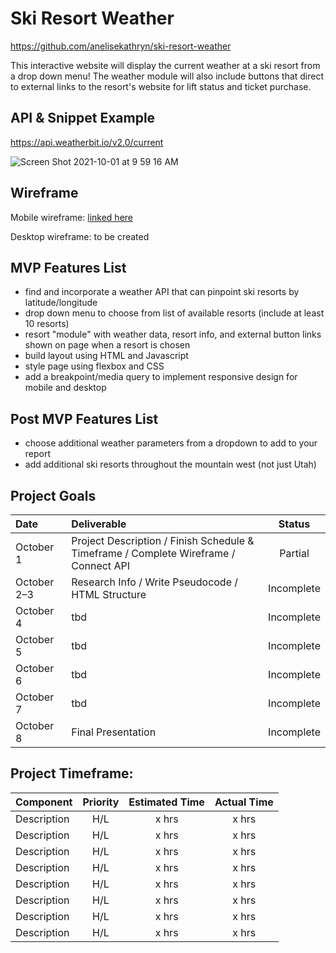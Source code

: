 # Ski Resort Weather

https://github.com/anelisekathryn/ski-resort-weather

This interactive website will display the current weather at a ski resort from a drop down menu! The weather module will also include buttons that direct to external links to the resort's website for lift status and ticket purchase.

## API & Snippet Example
https://api.weatherbit.io/v2.0/current

![Screen Shot 2021-10-01 at 9 59 16 AM](https://user-images.githubusercontent.com/90531123/135651776-14046588-33c8-4db8-b249-2399b82dc5ef.png)

## Wireframe
Mobile wireframe: [linked here](https://www.figma.com/proto/3tV9b8ID3nccd2C3zZgssV/Ski-Resort-Weather?node-id=1%3A2&scaling=scale-down&page-id=0%3A1)

Desktop wireframe: to be created

## MVP Features List
- find and incorporate a weather API that can pinpoint ski resorts by latitude/longitude
- drop down menu to choose from list of available resorts (include at least 10 resorts)
- resort "module" with weather data, resort info, and external button links shown on page when a resort is chosen
- build layout using HTML and Javascript
- style page using flexbox and CSS
- add a breakpoint/media query to implement responsive design for mobile and desktop

## Post MVP Features List
- choose additional weather parameters from a dropdown to add to your report
- add additional ski resorts throughout the mountain west (not just Utah)

## Project Goals
| Date           | Deliverable      | Status      |
| :------------- |:-----------------| :----------:|
| October 1     | Project Description / Finish Schedule & Timeframe / Complete Wireframe / Connect API | Partial      |
| October 2–3     | Research Info / Write Pseudocode / HTML Structure | Incomplete      |
| October 4    | tbd | Incomplete      |
| October 5    | tbd | Incomplete      |
| October 6    | tbd | Incomplete      |
| October 7    | tbd | Incomplete      |
| October 8    | Final Presentation | Incomplete      |

## Project Timeframe:
| Component               | Priority  | Estimated Time  | Actual Time  |
| :---------------------- |:---------:|:---------------:|:------------:|
| Description             | H/L       | x hrs           | x hrs        |
| Description             | H/L       | x hrs           | x hrs        |
| Description             | H/L       | x hrs           | x hrs        |
| Description             | H/L       | x hrs           | x hrs        |
| Description             | H/L       | x hrs           | x hrs        |
| Description             | H/L       | x hrs           | x hrs        |
| Description             | H/L       | x hrs           | x hrs        |
| Description             | H/L       | x hrs           | x hrs        |

